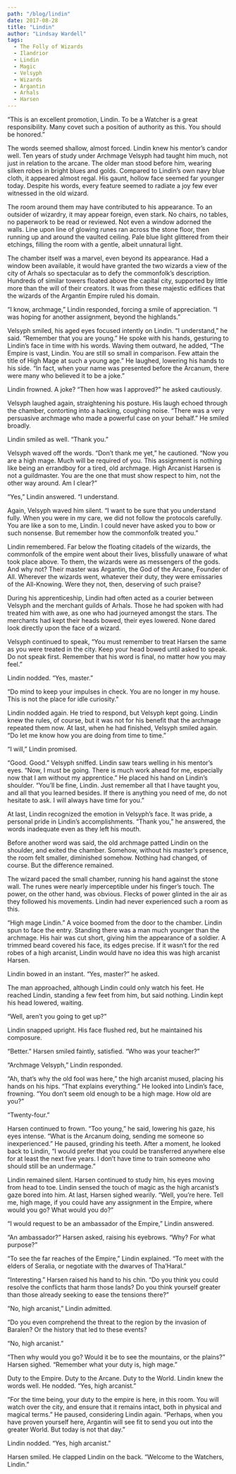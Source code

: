 ```yaml
---
path: "/blog/lindin"
date: 2017-08-28
title: "Lindin"
author: "Lindsay Wardell"
tags:
  - The Folly of Wizards
  - Ilandrior
  - Lindin
  - Magic
  - Velsyph
  - Wizards
  - Argantin
  - Arhals
  - Harsen
---
```

“This is an excellent promotion, Lindin. To be a Watcher is a great responsibility. Many covet such a position of authority as this. You should be honored.”

The words seemed shallow, almost forced. Lindin knew his mentor’s candor well. Ten years of study under Archmage Velsyph had taught him much, not just in relation to the arcane. The older man stood before him, wearing silken robes in bright blues and golds. Compared to Lindin’s own navy blue cloth, it appeared almost regal. His gaunt, hollow face seemed far younger today. Despite his words, every feature seemed to radiate a joy few ever witnessed in the old wizard.

The room around them may have contributed to his appearance. To an outsider of wizardry, it may appear foreign, even stark. No chairs, no tables, no paperwork to be read or reviewed. Not even a window adorned the walls. Line upon line of glowing runes ran across the stone floor, then running up and around the vaulted ceiling. Pale blue light glittered from their etchings, filling the room with a gentle, albeit unnatural light.

The chamber itself was a marvel, even beyond its appearance. Had a window been available, it would have granted the two wizards a view of the city of Arhals so spectacular as to defy the commonfolk’s description. Hundreds of similar towers floated above the capital city, supported by little more than the will of their creators. It was from these majestic edifices that the wizards of the Argantin Empire ruled his domain.

“I know, archmage,” Lindin responded, forcing a smile of appreciation. “I was hoping for another assignment, beyond the highlands.”

Velsyph smiled, his aged eyes focused intently on Lindin. “I understand,” he said. “Remember that you are young.” He spoke with his hands, gesturing to Lindin’s face in time with his words. Waving them outward, he added, “The Empire is vast, Lindin. You are still so small in comparison. Few attain the title of High Mage at such a young age.” He laughed, lowering his hands to his side. “In fact, when your name was presented before the Arcanum, there were many who believed it to be a joke.”

Lindin frowned. A joke? “Then how was I approved?” he asked cautiously.

Velsyph laughed again, straightening his posture. His laugh echoed through the chamber, contorting into a hacking, coughing noise. “There was a very persuasive archmage who made a powerful case on your behalf.” He smiled broadly.

Lindin smiled as well. “Thank you.”

Velsyph waved off the words. “Don’t thank me yet,” he cautioned. “Now you are a high mage. Much will be required of you. This assignment is nothing like being an errandboy for a tired, old archmage. High Arcanist Harsen is not a guildmaster. You are the one that must show respect to him, not the other way around. Am I clear?”

“Yes,” Lindin answered. “I understand.

Again, Velsyph waved him silent. “I want to be sure that you understand fully. When you were in my care, we did not follow the protocols carefully. You are like a son to me, Lindin. I could never have asked you to bow or such nonsense. But remember how the commonfolk treated you.”

Lindin remembered. Far below the floating citadels of the wizards, the commonfolk of the empire went about their lives, blissfully unaware of what took place above. To them, the wizards were as messengers of the gods. And why not? Their master was Argantin, the God of the Arcane, Founder of All. Wherever the wizards went, whatever their duty, they were emissaries of the All-Knowing. Were they not, then, deserving of such praise?

During his apprenticeship, Lindin had often acted as a courier between Velsyph and the merchant guilds of Arhals. Those he had spoken with had treated him with awe, as one who had journeyed amongst the stars. The merchants had kept their heads bowed, their eyes lowered. None dared look directly upon the face of a wizard.

Velsyph continued to speak, “You must remember to treat Harsen the same as you were treated in the city. Keep your head bowed until asked to speak. Do not speak first. Remember that his word is final, no matter how you may feel.”

Lindin nodded. “Yes, master.”

“Do mind to keep your impulses in check. You are no longer in my house. This is not the place for idle curiosity.”

Lindin nodded again. He tried to respond, but Velsyph kept going. Lindin knew the rules, of course, but it was not for his benefit that the archmage repeated them now. At last, when he had finished, Velsyph smiled again. “Do let me know how you are doing from time to time.”

“I will,” Lindin promised.

“Good. Good.” Velsyph sniffed. Lindin saw tears welling in his mentor’s eyes. “Now, I must be going. There is much work ahead for me, especially now that I am without my apprentice.” He placed his hand on Lindin’s shoulder. “You’ll be fine, Lindin. Just remember all that I have taught you, and all that you learned besides. If there is anything you need of me, do not hesitate to ask. I will always have time for you.”

At last, Lindin recognized the emotion in Velsyph’s face. It was pride, a personal pride in Lindin’s accomplishments. “Thank you,” he answered, the words inadequate even as they left his mouth.

Before another word was said, the old archmage patted Lindin on the shoulder, and exited the chamber. Somehow, without his master’s presence, the room felt smaller, diminished somehow. Nothing had changed, of course. But the difference remained.

The wizard paced the small chamber, running his hand against the stone wall. The runes were nearly imperceptible under his finger’s touch. The power, on the other hand, was obvious. Flecks of power glinted in the air as they followed his movements. Lindin had never experienced such a room as this.

“High mage Lindin.” A voice boomed from the door to the chamber. Lindin spun to face the entry. Standing there was a man much younger than the archmage. His hair was cut short, giving him the appearance of a soldier. A trimmed beard covered his face, its edges precise. If it wasn’t for the red robes of a high arcanist, Lindin would have no idea this was high arcanist Harsen.

Lindin bowed in an instant. “Yes, master?” he asked.

The man approached, although Lindin could only watch his feet. He reached Lindin, standing a few feet from him, but said nothing. Lindin kept his head lowered, waiting.

“Well, aren’t you going to get up?”

Lindin snapped upright. His face flushed red, but he maintained his composure.

“Better.” Harsen smiled faintly, satisfied. “Who was your teacher?”

“Archmage Velsyph,” Lindin responded.

“Ah, that’s why the old fool was here,” the high arcanist mused, placing his hands on his hips. “That explains everything.” He looked into Lindin’s face, frowning. “You don’t seem old enough to be a high mage. How old are you?”

“Twenty-four.”

Harsen continued to frown. “Too young,” he said, lowering his gaze, his eyes intense. “What is the Arcanum doing, sending me someone so inexperienced.” He paused, grinding his teeth. After a moment, he looked back to Lindin, “I would prefer that you could be transferred anywhere else for at least the next five years. I don’t have time to train someone who should still be an undermage.”

Lindin remained silent. Harsen continued to study him, his eyes moving from head to toe. Lindin sensed the touch of magic as the high arcanist’s gaze bored into him. At last, Harsen sighed wearily. “Well, you’re here. Tell me, high mage, if you could have any assignment in the Empire, where would you go? What would you do?”

“I would request to be an ambassador of the Empire,” Lindin answered.

“An ambassador?” Harsen asked, raising his eyebrows. “Why? For what purpose?”

“To see the far reaches of the Empire,” Lindin explained. “To meet with the elders of Seralia, or negotiate with the dwarves of Tha’Haral.”

“Interesting.” Harsen raised his hand to his chin. “Do you think you could resolve the conflicts that harm those lands? Do you think yourself greater than those already seeking to ease the tensions there?”

“No, high arcanist,” Lindin admitted.

“Do you even comprehend the threat to the region by the invasion of Baralen? Or the history that led to these events?

“No, high arcanist.”

“Then why would you go? Would it be to see the mountains, or the plains?” Harsen sighed. “Remember what your duty is, high mage.”

Duty to the Empire. Duty to the Arcane. Duty to the World. Lindin knew the words well. He nodded. “Yes, high arcanist.”

“For the time being, your duty to the empire is here, in this room. You will watch over the city, and ensure that it remains intact, both in physical and magical terms.” He paused, considering Lindin again. “Perhaps, when you have proven yourself here, Argantin will see fit to send you out into the greater World. But today is not that day.”

Lindin nodded. “Yes, high arcanist.”

Harsen smiled. He clapped Lindin on the back. “Welcome to the Watchers, Lindin.”